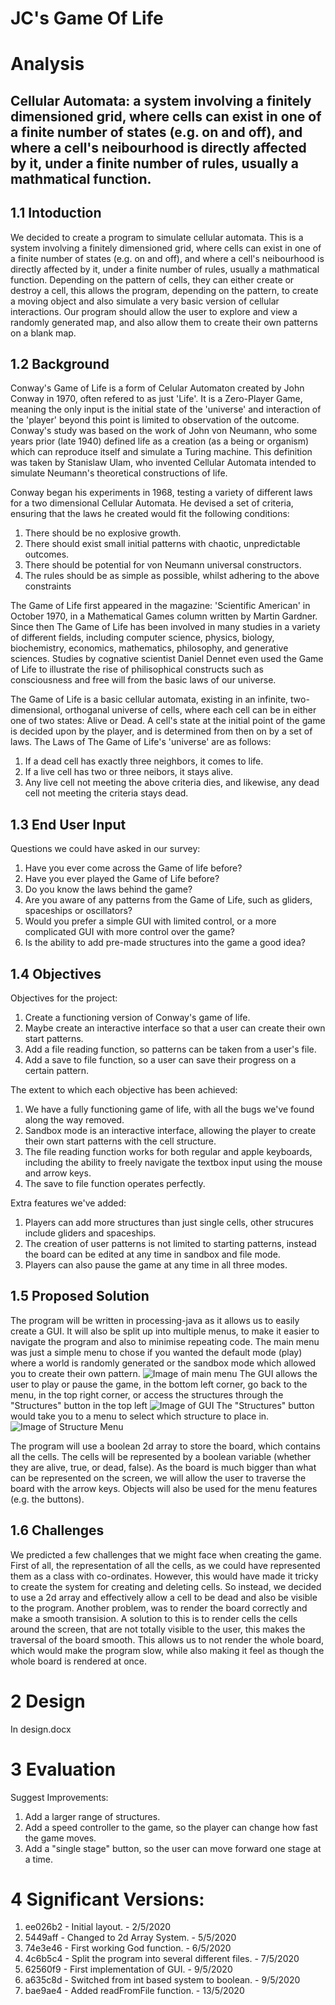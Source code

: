 # JC's Game Of Life

# Analysis
## Cellular Automata: a system involving a finitely dimensioned grid, where cells can exist in one of a finite number of states (e.g. on and off), and where a cell's neibourhood is directly affected by it, under a finite number of rules, usually a mathmatical function.

## 1.1 Intoduction
We decided to create a program to simulate cellular automata. This is a system involving a finitely dimensioned grid, where cells can exist in one of a finite number of states (e.g. on and off), and where a cell's neibourhood is directly affected by it, under a finite number of rules, usually a mathmatical function. Depending on the pattern of cells, they can either create or destroy a cell, this allows the program, depending on the pattern, to create a moving object and also simulate a very basic version of cellular interactions. 
Our program should allow the user to explore and view a randomly generated map, and also allow them to create their own patterns on a blank map.

## 1.2 Background 
Conway's Game of Life is a form of Celular Automaton created by John Conway in 1970, often refered to as just 'Life'. It is a Zero-Player Game, meaning the only input is the initial state of the 'universe' and interaction of the 'player' beyond this point is limited to observation of the outcome. Conway's study was based on the work of John von Neumann, who some years prior (late 1940) defined life as a creation (as a being or organism) which can reproduce itself and simulate a Turing machine. This definition was taken by Stanislaw Ulam, who invented Cellular Automata intended to simulate Neumann's theoretical constructions of life.

Conway began his experiments in 1968, testing a variety of different laws for a two dimensional Cellular Automata. He devised a set of criteria, ensuring that the laws he created would fit the following conditions:
1) There should be no explosive growth.
2) There should exist small initial patterns with chaotic, unpredictable outcomes.
3) There should be potential for von Neumann universal constructors.
4) The rules should be as simple as possible, whilst adhering to the above constraints

The Game of Life first appeared in the magazine: 'Scientific American' in October 1970, in a Mathematical Games column written by Martin Gardner. Since then The Game of Life has been involved in many studies in a variety of different fields, including computer science, physics, biology, biochemistry, economics, mathematics, philosophy, and generative sciences. Studies by cognative scientist Daniel Dennet even used the Game of Life to illustrate the rise of philisophical constructs such as consciousness and free will from the basic laws of our universe.

The Game of Life is a basic cellular automata, existing in an infinite, two-dimensional, orthoganal universe of cells, where each cell can be in either one of two states: Alive or Dead. A cell's state at the initial point of the game is decided upon by the player, and is determined from then on by a set of laws.
The Laws of The Game of Life's 'universe' are as follows:
1) If a dead cell has exactly three neighbors, it comes to life.
2) If a live cell has two or three neibors, it stays alive.
3) Any live cell not meeting the above criteria dies, and likewise, any dead cell not meeting the criteria stays dead.

## 1.3 End User Input 
Questions we could have asked in our survey:
1) Have you ever come across the Game of life before?
2) Have you ever played the Game of Life before?
3) Do you know the laws behind the game?
4) Are you aware of any patterns from the Game of Life, such as gliders, spaceships or oscillators?
5) Would you prefer a simple GUI with limited control, or a more complicated GUI with more control over the game?
6) Is the ability to add pre-made structures into the game a good idea?

## 1.4 Objectives
Objectives for the project:
1) Create a functioning version of Conway's game of life.
2) Maybe create an interactive interface so that a user can create their own start patterns.
3) Add a file reading function, so patterns can be taken from a user's file.
4) Add a save to file function, so a user can save their progress on a certain pattern.

The extent to which each objective has been achieved:
1) We have a fully functioning game of life, with all the bugs we've found along the way removed.
2) Sandbox mode is an interactive interface, allowing the player to create their own start patterns with the cell structure.
3) The file reading function works for both regular and apple keyboards, including the ability to freely navigate the textbox input using the mouse and arrow keys.
4) The save to file function operates perfectly.

Extra features we've added:
1) Players can add more structures than just single cells, other strucures include gliders and spaceships.
2) The creation of user patterns is not limited to starting patterns, instead the board can be edited at any time in sandbox and file mode.
3) Players can also pause the game at any time in all three modes.

## 1.5 Proposed Solution
The program will be written in processing-java as it allows us to easily create a GUI. It will also be split up into multiple menus, to make it easier to navigate the program and also to minimise repeating code.
The main menu was just a simple menu to chose if you wanted the default mode (play) where a world is randomly generated or the sandbox mode which allowed you to create their own pattern.
![Image of main menu](https://github.com/ExeMS/Game-Of-Life/blob/master/Main%20Menu.png)
The GUI allows the user to play or pause the game, in the bottom left corner, go back to the menu, in the top right corner, or access the structures through the "Structures" button in the top left
![Image of GUI](https://github.com/ExeMS/Game-Of-Life/blob/master/GUI.png)
The "Structures" button would take you to a menu to select which structure to place in.
![Image of Structure Menu](https://github.com/ExeMS/Game-Of-Life/blob/master/Structure%20Menu.png)

The program will use a boolean 2d array to store the board, which contains all the cells. The cells will be represented by a boolean variable (whether they are alive, true, or dead, false). As the board is much bigger than what can be represented on the screen, we will allow the user to traverse the board with the arrow keys. Objects will also be used for the menu features (e.g. the buttons).

## 1.6 Challenges
We predicted a few challenges that we might face when creating the game. First of all, the representation of all the cells, as we could have represented them as a class with co-ordinates. However, this would have made it tricky to create the system for creating and deleting cells. So instead, we decided to use a 2d array and effectively allow a cell to be dead and also be visible to the program.
Another problem, was to render the board correctly and make a smooth transision. A solution to this is to render cells the cells around the screen, that are not totally visible to the user, this makes the traversal of the board smooth. This allows us to not render the whole board, which would make the program slow, while also making it feel as though the whole board is rendered at once.



# 2 Design
In design.docx

# 3 Evaluation
Suggest Improvements:
1) Add a larger range of structures.
2) Add a speed controller to the game, so the player can change how fast the game moves.
3) Add a "single stage" button, so the user can move forward one stage at a time.

# 4 Significant Versions:
1) ee026b2 - Initial layout. - 2/5/2020
2) 5449aff - Changed to 2d Array System. - 5/5/2020
3) 74e3e46 - First working God function. - 6/5/2020
4) 4c6b5c4 - Split the program into several different files. - 7/5/2020
5) 62560f9 - First implementation of GUI. - 9/5/2020
6) a635c8d - Switched from int based system to boolean. - 9/5/2020
7) bae9ae4 - Added readFromFile function. - 13/5/2020
